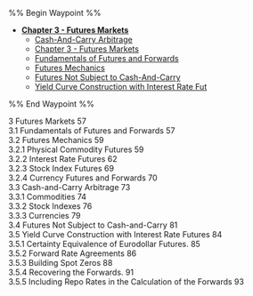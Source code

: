 %% Begin Waypoint %%
- **[Chapter 3 - Futures Markets](.md)**
	- [Cash-And-Carry Arbitrage](Cash-And-Carry%20Arbitrage.md)
	- [Chapter 3 - Futures Markets](.md)
	- [Fundamentals of Futures and Forwards](Fundamentals%20of%20Futures%20and%20Forwards.md)
	- [Futures Mechanics](Futures%20Mechanics.md)
	- [Futures Not Subject to Cash-And-Carry](Futures%20Not%20Subject%20to%20Cash-And-Carry.md)
	- [Yield Curve Construction with Interest Rate Fut](Yield%20Curve%20Construction%20with%20Interest%20Rate%20Fut.md)

%% End Waypoint %%

3 Futures Markets 57  
3.1 Fundamentals of Futures and Forwards 57   
3.2 Futures Mechanics 59   
3.2.1 Physical Commodity Futures 59   
3.2.2 Interest Rate Futures 62   
3.2.3 Stock Index Futures 69   
3.2.4 Currency Futures and Forwards 70   
3.3 Cash-and-Carry Arbitrage 73   
3.3.1 Commodities 74   
3.3.2 Stock Indexes 76   
3.3.3 Currencies 79   
3.4 Futures Not Subject to Cash-and-Carry 81   
3.5 Yield Curve Construction with Interest Rate Futures 84   
3.5.1 Certainty Equivalence of Eurodollar Futures. 85   
3.5.2 Forward Rate Agreements 86   
3.5.3 Building Spot Zeros 88   
3.5.4 Recovering the Forwards. 91   
3.5.5 Including Repo Rates in the Calculation of the Forwards 93  